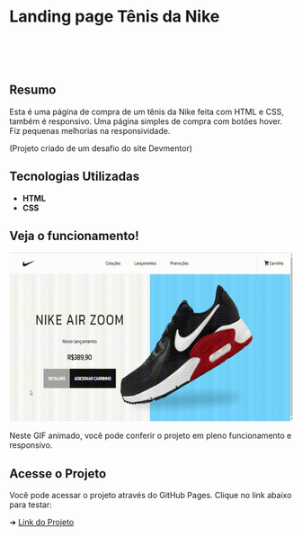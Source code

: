 # Landing page Tênis da Nike
<svg
          height="50px"
          style="enable-background: new 0 0 512 512"
          version="1.1"
          viewBox="0 0 512 512"
          width="50px"
          xml:space="preserve"
          xmlns="http://www.w3.org/2000/svg"
          xmlns:xlink="http://www.w3.org/1999/xlink"
        >
          <path
            d="M453.14,183.77c-1.328,0.332-296.636,80.361-296.636,80.361    c-5.7,1.6-11.522,2.429-17.188,2.459c-22.696,0.134-42.891-12.463-42.728-39.01c0.066-10.389,3.247-22.912,10.613-37.647    C81.173,220.5,56.213,258.41,55.962,286.744c-0.096,10.661,3.306,19.969,11.47,27.022c11.75,10.146,24.693,13.728,37.576,13.748    c18.825,0.026,37.518-7.568,52.155-13.424c24.651-9.858,297.129-128.185,297.129-128.185    C456.921,184.59,456.427,182.947,453.14,183.77z"
            style="fill-rule: evenodd; clip-rule: evenodd; fill: #fff"
          />
        </svg>
## Resumo

Esta é uma página de compra de um tênis da Nike feita com HTML e CSS, também é responsivo. Uma página simples de compra com botões hover.
Fiz pequenas melhorias na responsividade.

(Projeto criado de um desafio do site Devmentor)

## Tecnologias Utilizadas

- **HTML**
- **CSS**

## Veja o funcionamento!

<img src="./src/private/tenis.gif.gif" alt="Gif mostrando o funcionamento do projeto" width="540" height="300">

Neste GIF animado, você pode conferir o projeto em pleno funcionamento e responsivo.

## Acesse o Projeto

Você pode acessar o projeto através do GitHub Pages. Clique no link abaixo para testar:

➜ [Link do Projeto](https://ezequiel-lee.github.io/tenis-nike/)

